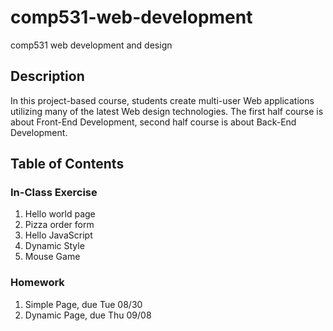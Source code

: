 # comp531-web-development
comp531 web development and design


## Description
In this project-based course, students create multi-user Web applications utilizing many of the latest Web design technologies.
The first half course is about Front-End Development, second half course is about Back-End Development.


## Table of Contents
### In-Class Exercise
1. Hello world page
2. Pizza order form
3. Hello JavaScript
4. Dynamic Style
5. Mouse Game


### Homework
1. Simple Page, due Tue 08/30
2. Dynamic Page, due Thu 09/08